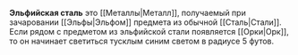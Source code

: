 **Эльфийская сталь** это [[Металлы|Металл]], получаемый при зачаровании [[Эльфы|Эльфом]] предмета из обычной [[Сталь|Стали]]. Если рядом с предметом из эльфийской стали появляется [[Орки|Орк]], то он начинает светиться тусклым синим светом в радиусе 5 футов.